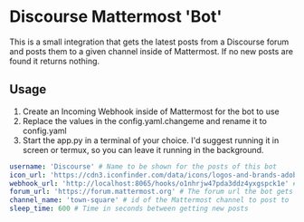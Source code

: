 # Discourse Mattermost 'Bot'

This is a small integration that gets the latest posts from a Discourse forum and 
posts them to a given channel inside of Mattermost. 
If no new posts are found it returns nothing.

## Usage

1. Create an Incoming Webhook inside of Mattermost for the bot to use
2. Replace the values in the config.yaml.changeme and rename it to config.yaml
3. Start the app.py in a terminal of your choice. I'd suggest running it in screen or termux, 
    so you can leave it running in the background. 
    
```yaml
username: 'Discourse' # Name to be shown for the posts of this bot
icon_url: 'https://cdn3.iconfinder.com/data/icons/logos-and-brands-adobe/512/92_Discourse-512.png' # Icon url for the bot posts
webhook_url: 'http://localhost:8065/hooks/o1nhrjw47pda3ddz4yxgspck1e' # The webhook url this bot sends the posts to. 
forum_url: 'https://forum.mattermost.org' # The forum url the bot gets the posts from
channel_name: 'town-square' # id of the Mattermost channel to post to
sleep_time: 600 # Time in seconds between getting new posts
```